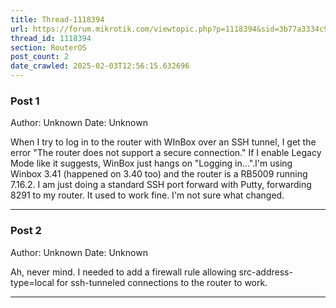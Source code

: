 ```yaml
---
title: Thread-1118394
url: https://forum.mikrotik.com/viewtopic.php?p=1118394&sid=3b77a3334c914448dbbc02bfdff4c3aa#p1118394
thread_id: 1118394
section: RouterOS
post_count: 2
date_crawled: 2025-02-03T12:56:15.632696
---
```


### Post 1
Author: Unknown
Date: Unknown

When I try to log in to the router with WInBox over an SSH tunnel, I get the error "The router does not support a secure connection." If I enable Legacy Mode like it suggests, WinBox just hangs on "Logging in...".I'm using Winbox 3.41 (happened on 3.40 too) and the router is a RB5009 running 7.16.2. I am just doing a standard SSH port forward with Putty, forwarding 8291 to my router. It used to work fine. I'm not sure what changed.

---
### Post 2
Author: Unknown
Date: Unknown

Ah, never mind. I needed to add a firewall rule allowing src-address-type=local for ssh-tunneled connections to the router to work.

---
